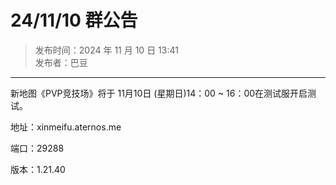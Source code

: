 # 24/11/10 群公告

> 发布时间：2024 年 11 月 10 日 13:41  
  发布者：巴豆

---

新地图《PVP竞技场》将于 11月10日 (星期日)14：00 ~ 16：00在测试服开启测试。

地址：xinmeifu.aternos.me

端口：29288

版本：1.21.40
